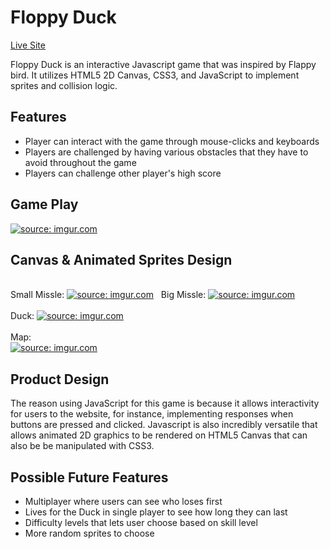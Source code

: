 # Floppy Duck
[Live Site](https://donaldliu94.github.io/Floppy-Duck/)

Floppy Duck is an interactive Javascript game that was inspired by Flappy bird. It utilizes HTML5 2D Canvas, CSS3, and JavaScript to implement sprites and collision logic.

## Features

- Player can interact with the game through mouse-clicks and keyboards
- Players are challenged by having various obstacles that they have to avoid throughout the game 
- Players can challenge other player's high score 

## Game Play

<a href="https://imgur.com/BNhnZcl"><img src="https://i.imgur.com/BNhnZcl.gif" title="source: imgur.com" /></a>

## Canvas & Animated Sprites Design

<br>
Small Missle: <a href="https://imgur.com/WyVBxL7"><img src="https://i.imgur.com/WyVBxL7.gif" title="source: imgur.com" /></a> &nbsp; Big Missle: <a href="https://imgur.com/IqIpol4"><img src="https://i.imgur.com/IqIpol4.gif" title="source: imgur.com" /></a>
<br>
<br>
Duck: <a href="https://imgur.com/hoQuFNK"><img src="https://i.imgur.com/hoQuFNK.gif" title="source: imgur.com" /></a>
<br>
<br>
Map: 
<br>
<a href="https://imgur.com/7TxKCdl"><img src="https://i.imgur.com/7TxKCdl.gif" title="source: imgur.com" /></a>


## Product Design

The reason using JavaScript for this game is because it allows interactivity for users to the website, for instance, implementing 
responses when buttons are pressed and clicked. Javascript is also incredibly versatile that allows animated 2D graphics to be
rendered on HTML5 Canvas that can also be be manipulated with CSS3.


## Possible Future Features
- Multiplayer where users can see who loses first
- Lives for the Duck in single player to see how long they can last
- Difficulty levels that lets user choose based on skill level
- More random sprites to choose  
